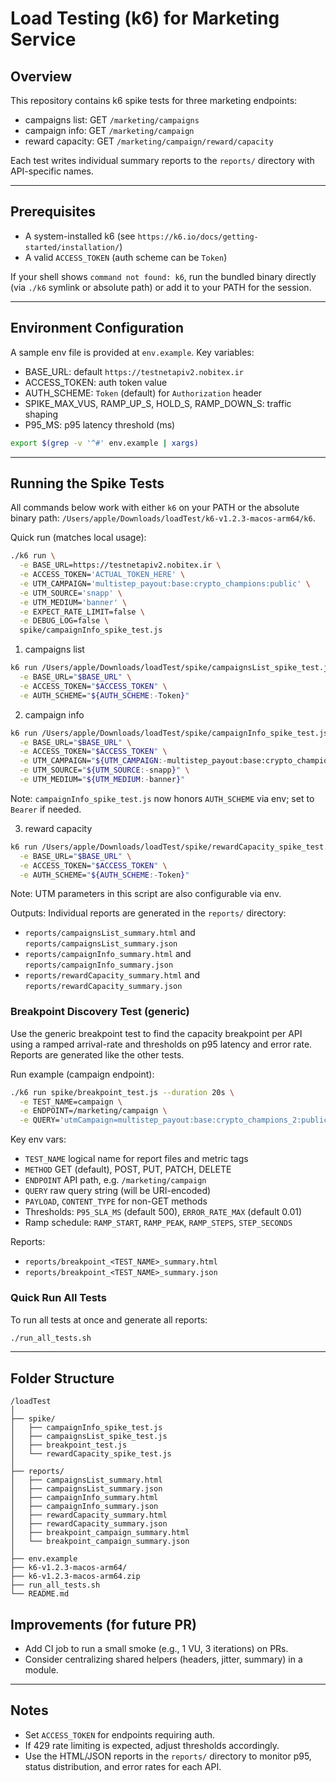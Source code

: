 # Load Testing (k6) for Marketing Service

## Overview

This repository contains k6 spike tests for three marketing endpoints:
- campaigns list: GET `/marketing/campaigns`
- campaign info: GET `/marketing/campaign`
- reward capacity: GET `/marketing/campaign/reward/capacity`

Each test writes individual summary reports to the `reports/` directory with API-specific names.

---

## Prerequisites
- A system-installed k6 (see `https://k6.io/docs/getting-started/installation/`)
- A valid `ACCESS_TOKEN` (auth scheme can be `Token`)

If your shell shows `command not found: k6`, run the bundled binary directly (via `./k6` symlink or absolute path) or add it to your PATH for the session.

---

## Environment Configuration
A sample env file is provided at `env.example`. Key variables:

- BASE_URL: default `https://testnetapiv2.nobitex.ir`
- ACCESS_TOKEN: auth token value
- AUTH_SCHEME: `Token` (default) for `Authorization` header
- SPIKE_MAX_VUS, RAMP_UP_S, HOLD_S, RAMP_DOWN_S: traffic shaping
- P95_MS: p95 latency threshold (ms)


```bash
export $(grep -v '^#' env.example | xargs)
```

---

## Running the Spike Tests

All commands below work with either `k6` on your PATH or the absolute binary path:
`/Users/apple/Downloads/loadTest/k6-v1.2.3-macos-arm64/k6`.

Quick run (matches local usage):

```bash
./k6 run \
  -e BASE_URL=https://testnetapiv2.nobitex.ir \
  -e ACCESS_TOKEN='ACTUAL_TOKEN_HERE' \
  -e UTM_CAMPAIGN='multistep_payout:base:crypto_champions:public' \
  -e UTM_SOURCE='snapp' \
  -e UTM_MEDIUM='banner' \
  -e EXPECT_RATE_LIMIT=false \
  -e DEBUG_LOG=false \
  spike/campaignInfo_spike_test.js
```

1) campaigns list

```bash
k6 run /Users/apple/Downloads/loadTest/spike/campaignsList_spike_test.js \
  -e BASE_URL="$BASE_URL" \
  -e ACCESS_TOKEN="$ACCESS_TOKEN" \
  -e AUTH_SCHEME="${AUTH_SCHEME:-Token}"
```

2) campaign info

```bash
k6 run /Users/apple/Downloads/loadTest/spike/campaignInfo_spike_test.js \
  -e BASE_URL="$BASE_URL" \
  -e ACCESS_TOKEN="$ACCESS_TOKEN" \
  -e UTM_CAMPAIGN="${UTM_CAMPAIGN:-multistep_payout:base:crypto_champions:public}" \
  -e UTM_SOURCE="${UTM_SOURCE:-snapp}" \
  -e UTM_MEDIUM="${UTM_MEDIUM:-banner}"
```

Note: `campaignInfo_spike_test.js` now honors `AUTH_SCHEME` via env; set to `Bearer` if needed.

3) reward capacity

```bash
k6 run /Users/apple/Downloads/loadTest/spike/rewardCapacity_spike_test.js \
  -e BASE_URL="$BASE_URL" \
  -e ACCESS_TOKEN="$ACCESS_TOKEN" \
  -e AUTH_SCHEME="${AUTH_SCHEME:-Token}"
```

Note: UTM parameters in this script are also configurable via env.

Outputs: Individual reports are generated in the `reports/` directory:
- `reports/campaignsList_summary.html` and `reports/campaignsList_summary.json`
- `reports/campaignInfo_summary.html` and `reports/campaignInfo_summary.json`
- `reports/rewardCapacity_summary.html` and `reports/rewardCapacity_summary.json`

### Breakpoint Discovery Test (generic)

Use the generic breakpoint test to find the capacity breakpoint per API using a ramped arrival-rate and thresholds on p95 latency and error rate. Reports are generated like the other tests.

Run example (campaign endpoint):
```bash
./k6 run spike/breakpoint_test.js --duration 20s \
  -e TEST_NAME=campaign \
  -e ENDPOINT=/marketing/campaign \
  -e QUERY='utmCampaign=multistep_payout:base:crypto_champions_2:public&utmSource=snapp&utmMedium=banner'
```

Key env vars:
- `TEST_NAME`           logical name for report files and metric tags
- `METHOD`              GET (default), POST, PUT, PATCH, DELETE
- `ENDPOINT`            API path, e.g. `/marketing/campaign`
- `QUERY`               raw query string (will be URI-encoded)
- `PAYLOAD`, `CONTENT_TYPE` for non-GET methods
- Thresholds: `P95_SLA_MS` (default 500), `ERROR_RATE_MAX` (default 0.01)
- Ramp schedule: `RAMP_START`, `RAMP_PEAK`, `RAMP_STEPS`, `STEP_SECONDS`

Reports:
- `reports/breakpoint_<TEST_NAME>_summary.html`
- `reports/breakpoint_<TEST_NAME>_summary.json`

### Quick Run All Tests
To run all tests at once and generate all reports:
```bash
./run_all_tests.sh
```

---

## Folder Structure
```
/loadTest
│
├── spike/
│   ├── campaignInfo_spike_test.js
│   ├── campaignsList_spike_test.js
│   ├── breakpoint_test.js
│   └── rewardCapacity_spike_test.js
│
├── reports/
│   ├── campaignsList_summary.html
│   ├── campaignsList_summary.json
│   ├── campaignInfo_summary.html
│   ├── campaignInfo_summary.json
│   ├── rewardCapacity_summary.html
│   ├── rewardCapacity_summary.json
│   ├── breakpoint_campaign_summary.html
│   └── breakpoint_campaign_summary.json
│
├── env.example
├── k6-v1.2.3-macos-arm64/
├── k6-v1.2.3-macos-arm64.zip
├── run_all_tests.sh
└── README.md
```


## Improvements (for future PR)
- Add CI job to run a small smoke (e.g., 1 VU, 3 iterations) on PRs.
- Consider centralizing shared helpers (headers, jitter, summary) in a module.

---

## Notes
- Set `ACCESS_TOKEN` for endpoints requiring auth.
- If 429 rate limiting is expected, adjust thresholds accordingly.
- Use the HTML/JSON reports in the `reports/` directory to monitor p95, status distribution, and error rates for each API.

